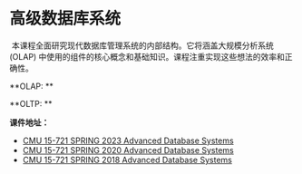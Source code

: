 # 高级数据库系统

​	本课程全面研究现代数据库管理系统的内部结构。它将涵盖大规模分析系统 (OLAP) 中使用的组件的核心概念和基础知识。课程注重实现这些想法的效率和正确性。

**OLAP: **

**OLTP: **



**课件地址：**

* [CMU 15-721 SPRING 2023 Advanced Database Systems](https://15721.courses.cs.cmu.edu/spring2023/notes/)
* [CMU 15-721 SPRING 2020 Advanced Database Systems](https://15721.courses.cs.cmu.edu/spring2020/notes/)
* [CMU 15-721 SPRING 2018 Advanced Database Systems](https://15721.courses.cs.cmu.edu/spring2018/notes/)